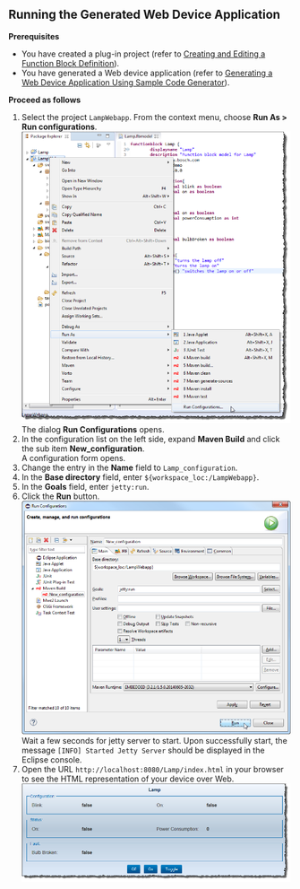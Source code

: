 ## Running the Generated Web Device Application

**Prerequisites**

- You have created a plug-in project (refer to [Creating and Editing a Function Block Definition](../4.1/index.md)).
- You have generated a Web device application (refer to [Generating a Web Device Application Using Sample Code Generator](../4.2/index.md)).

**Proceed as follows**

1.  Select the project `LampWebapp`. From the context menu, choose **Run As > Run configurations**.    
    ![run configuration](../../images/m2m_tc_run_as_run_configuration.png)   
    The dialog **Run Configurations** opens.    
2. In the configuration list on the left side, expand **Maven Build** and click the sub item **New_configuration**.   
    A configuration form opens.
3. Change the entry in the **Name** field to `Lamp_configuration`.    
4.   In the **Base directory** field, enter `${workspace_loc:/LampWebapp}`.
5. In the **Goals** field, enter `jetty:run`.
6. Click the **Run** button.   
   ![run as configuration run](../../images/m2m_tc_run_as_run_configuration_run.png)   
   Wait a few seconds for jetty server to start. Upon successfully start, the message `[INFO] Started Jetty Server` should be displayed in the Eclipse console.
7. Open the URL `http://localhost:8080/Lamp/index.html` in your browser to see the HTML representation of your device over Web.  
   ![running web app](../../images/m2m_tc_running_web_app.png)   